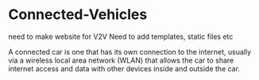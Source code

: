 # Connected-Vehicles
need to make website for V2V
Need to add templates, static files etc

A connected car is one that has its own connection to the internet, usually via a wireless local area network (WLAN) that allows the car to share internet access and data with other devices inside and outside the car. 
